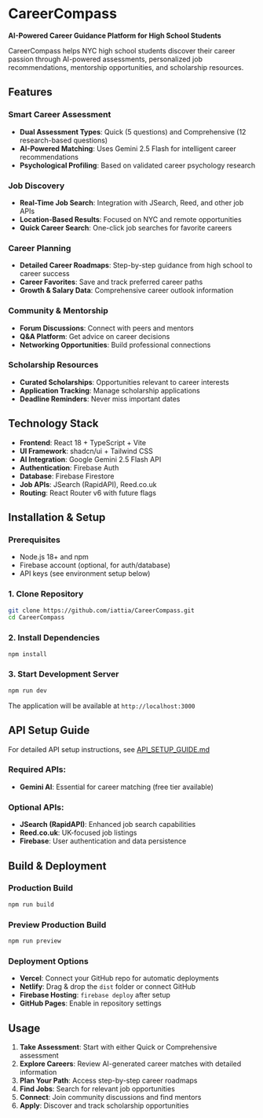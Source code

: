 # CareerCompass

**AI-Powered Career Guidance Platform for High School Students**

CareerCompass helps NYC high school students discover their career passion through AI-powered assessments, personalized job recommendations, mentorship opportunities, and scholarship resources.

## Features

### **Smart Career Assessment**
- **Dual Assessment Types**: Quick (5 questions) and Comprehensive (12 research-based questions)
- **AI-Powered Matching**: Uses Gemini 2.5 Flash for intelligent career recommendations
- **Psychological Profiling**: Based on validated career psychology research

### **Job Discovery**
- **Real-Time Job Search**: Integration with JSearch, Reed, and other job APIs
- **Location-Based Results**: Focused on NYC and remote opportunities
- **Quick Career Search**: One-click job searches for favorite careers

### **Career Planning**
- **Detailed Career Roadmaps**: Step-by-step guidance from high school to career success
- **Career Favorites**: Save and track preferred career paths
- **Growth & Salary Data**: Comprehensive career outlook information

### **Community & Mentorship**
- **Forum Discussions**: Connect with peers and mentors
- **Q&A Platform**: Get advice on career decisions
- **Networking Opportunities**: Build professional connections

### **Scholarship Resources**
- **Curated Scholarships**: Opportunities relevant to career interests
- **Application Tracking**: Manage scholarship applications
- **Deadline Reminders**: Never miss important dates

## Technology Stack

- **Frontend**: React 18 + TypeScript + Vite
- **UI Framework**: shadcn/ui + Tailwind CSS
- **AI Integration**: Google Gemini 2.5 Flash API
- **Authentication**: Firebase Auth
- **Database**: Firebase Firestore
- **Job APIs**: JSearch (RapidAPI), Reed.co.uk
- **Routing**: React Router v6 with future flags

## Installation & Setup

### Prerequisites
- Node.js 18+ and npm
- Firebase account (optional, for auth/database)
- API keys (see environment setup below)

### 1. Clone Repository
```bash
git clone https://github.com/iattia/CareerCompass.git
cd CareerCompass
```

### 2. Install Dependencies
```bash
npm install
```

### 3. Start Development Server
```bash
npm run dev
```

The application will be available at `http://localhost:3000`

## API Setup Guide

For detailed API setup instructions, see [API_SETUP_GUIDE.md](./API_SETUP_GUIDE.md)

### Required APIs:
- **Gemini AI**: Essential for career matching (free tier available)

### Optional APIs:
- **JSearch (RapidAPI)**: Enhanced job search capabilities
- **Reed.co.uk**: UK-focused job listings
- **Firebase**: User authentication and data persistence

## Build & Deployment

### Production Build
```bash
npm run build
```

### Preview Production Build
```bash
npm run preview
```

### Deployment Options
- **Vercel**: Connect your GitHub repo for automatic deployments
- **Netlify**: Drag & drop the `dist` folder or connect GitHub
- **Firebase Hosting**: `firebase deploy` after setup
- **GitHub Pages**: Enable in repository settings

## Usage

1. **Take Assessment**: Start with either Quick or Comprehensive assessment
2. **Explore Careers**: Review AI-generated career matches with detailed information
3. **Plan Your Path**: Access step-by-step career roadmaps
4. **Find Jobs**: Search for relevant job opportunities
5. **Connect**: Join community discussions and find mentors
6. **Apply**: Discover and track scholarship opportunities

